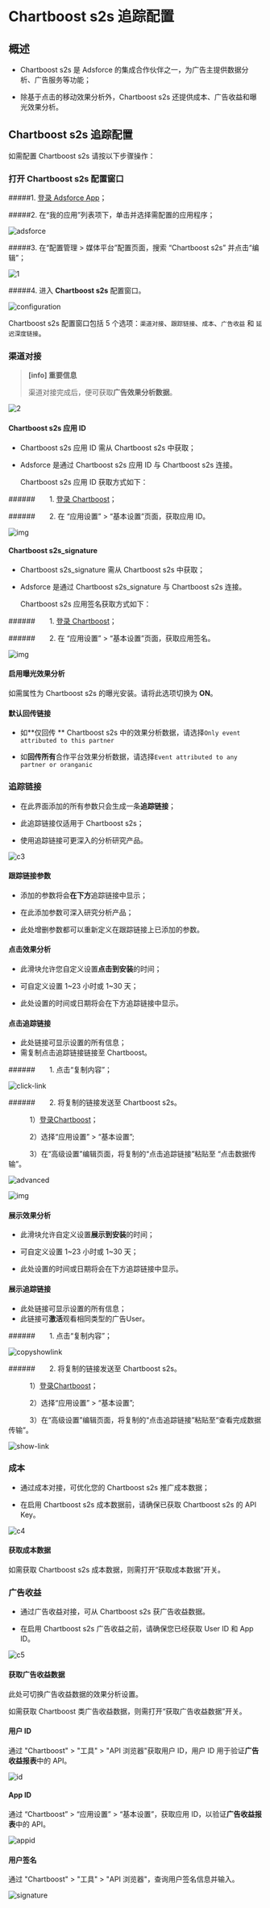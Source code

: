# Chartboost s2s  追踪配置

## 概述

* Chartboost s2s 是 Adsforce 的集成合作伙伴之一，为广告主提供数据分析、广告服务等功能；

* 除基于点击的移动效果分析外，Chartboost s2s 还提供成本、广告收益和曝光效果分析。


## Chartboost s2s 追踪配置

如需配置 Chartboost s2s 请按以下步骤操作：

### 打开 Chartboost s2s 配置窗口

#####1. [登录 Adsforce App](<https://demo-portal.adsforce.io/login>)；

#####2. 在“我的应用”列表项下，单击并选择需配置的应用程序；

![adsforce](adsforce.png)

#####3. 在“配置管理 > 媒体平台”配置页面，搜索 “Chartboost s2s” 并点击“编辑”；

![1](1.png)

#####4. 进入 **Chartboost s2s** 配置窗口。 

![configuration](configuration.png)

Chartboost s2s 配置窗口包括 5 个选项：`渠道对接`、`跟踪链接`、`成本`、`广告收益` 和 `延迟深度链接`。

### 渠道对接

> **[info] 重要信息**
>
> 渠道对接完成后，便可获取**广告效果分析数据**。

![2](2.png)

#### Chartboost s2s 应用 ID

* Chartboost s2s 应用 ID 需从 Chartboost s2s 中获取；

* Adsforce 是通过 Chartboost s2s 应用 ID 与 Chartboost s2s 连接。  

  Chartboost s2s 应用 ID 获取方式如下：

######&ensp;&ensp;&ensp;&ensp;1. [登录 Chartboost](https://dashboard.chartboost.com/login)；

######&ensp;&ensp;&ensp;&ensp;2. 在 “应用设置” > “基本设置”页面，获取应用 ID。

![img](appid.png)

#### Chartboost s2s_signature

* Chartboost s2s_signature 需从 Chartboost s2s 中获取；

* Adsforce 是通过 Chartboost s2s_signature 与 Chartboost s2s 连接。 

  Chartboost s2s 应用签名获取方式如下：

######&ensp;&ensp;&ensp;&ensp;1. [登录 Chartboost](https://dashboard.chartboost.com/login)；

######&ensp;&ensp;&ensp;&ensp;2. 在 “应用设置” > “基本设置”页面，获取应用签名。

![img](appsignature.png)

#### 启用曝光效果分析

如需属性为 Chartboost s2s 的曝光安装。请将此选项切换为 **ON**。

#### 默认回传链接

* 如**仅回传 ** Chartboost s2s 中的效果分析数据，请选择`Only event attributed to this partner`

* 如**回传所有**合作平台效果分析数据，请选择`Event attributed to any partner or oranganic`

### 追踪链接

* 在此界面添加的所有参数只会生成一条**追踪链接**；

* 此追踪链接仅适用于 Chartboost s2s；

* 使用追踪链接可更深入的分析研究产品。



![c3](c3.png)

#### 跟踪链接参数

* 添加的参数将会**在下方**追踪链接中显示；

* 在此添加参数可深入研究分析产品；

* 此处增删参数都可以重新定义在跟踪链接上已添加的参数。

#### 点击效果分析

* 此滑块允许您自定义设置**点击到安装**的时间；

* 可自定义设置 1~23 小时或 1~30 天；

* 此处设置的时间或日期将会在下方追踪链接中显示。

#### 点击追踪链接

* 此处链接可显示设置的所有信息；
* 需复制点击追踪链接链接至 Chartboost。

######&ensp;&ensp;&ensp;&ensp;1. 点击“复制内容”；

![click-link](click-link.png)

######&ensp;&ensp;&ensp;&ensp;2. 将复制的链接发送至 Chartboost s2s。

&ensp;&ensp;&ensp;&ensp;&ensp;&ensp;1）[登录Chartboost](https://dashboard.chartboost.com/login)；

&ensp;&ensp;&ensp;&ensp;&ensp;&ensp;2）选择“应用设置” > “基本设置”;

&ensp;&ensp;&ensp;&ensp;&ensp;&ensp;3）在“高级设置”编辑页面，将复制的“点击追踪链接”粘贴至 “点击数据传输”。

![advanced](advanced.png)

![img](clicklink.png)

#### 展示效果分析

* 此滑块允许自定义设置**展示到安装**的时间；

* 可自定义设置 1~23 小时或 1~30 天；

* 此处设置的时间或日期将会在下方追踪链接中显示。

#### 展示追踪链接

* 此处链接可显示设置的所有信息；
* 此链接可**激活**观看相同类型的广告User。

######&ensp;&ensp;&ensp;&ensp;1. 点击“复制内容”；

![copyshowlink](copyshowlink.png)

######&ensp;&ensp;&ensp;&ensp;2. 将复制的链接发送至 Chartboost s2s。

&ensp;&ensp;&ensp;&ensp;&ensp;&ensp;1）[登录Chartboost](https://dashboard.chartboost.com/login)；

&ensp;&ensp;&ensp;&ensp;&ensp;&ensp;2）选择“应用设置” > “基本设置”;

&ensp;&ensp;&ensp;&ensp;&ensp;&ensp;3）在“高级设置”编辑页面，将复制的“点击追踪链接”粘贴至“查看完成数据传输”。

![show-link](show-link.png)

### 成本

* 通过成本对接，可优化您的 Chartboost s2s 推广成本数据；

* 在启用 Chartboost s2s 成本数据前，请确保已获取 Chartboost s2s 的 API Key。

![c4](c4.png)

#### 获取成本数据

如需获取 Chartboost s2s 成本数据，则需打开“获取成本数据”开关。

### 广告收益

* 通过广告收益对接，可从 Chartboost s2s 获广告收益数据。

* 在启用 Chartboost s2s 广告收益之前，请确保您已经获取 User ID 和 App ID。   

![c5](c5.png)

#### 获取广告收益数据

此处可切换广告收益数据的效果分析设置。

 如需获取 Chartboost 类广告收益数据，则需打开“获取广告收益数据”开关。

#### 用户 ID

通过 "Chartboost" > "工具" > "API 浏览器"获取用户 ID，用户 ID 用于验证**广告收益报表**中的 API。 

![id](id.png)

#### App ID

通过 “Chartboost” > “应用设置” > “基本设置”，获取应用 ID，以验证**广告收益报表**中的 API。

![appid](appid.png)

#### 用户签名

通过 "Chartboost" > "工具" > "API 浏览器"，查询用户签名信息并输入。

![signature](signature.png)
